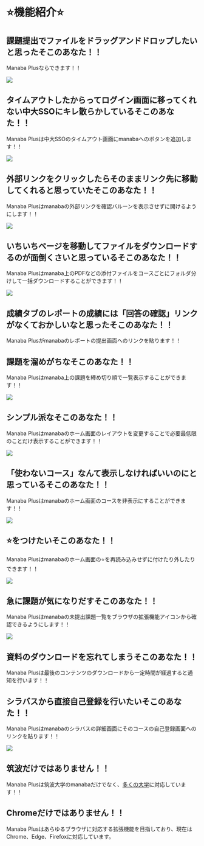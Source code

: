 # ⭐️機能紹介⭐️

## 課題提出でファイルをドラッグアンドドロップしたいと思ったそこのあなた！！

Manaba Plusならできます！！

![](img/DnD.gif)

## タイムアウトしたからってログイン画面に移ってくれない中大SSOにキレ散らかしているそこのあなた！！

Manaba Plusは中大SSOのタイムアウト画面にmanabaへのボタンを追加します！！

![](img/SSO.gif)

## 外部リンクをクリックしたらそのままリンク先に移動してくれると思っていたそこのあなた！！

Manaba Plusはmanabaの外部リンクを確認バルーンを表示させずに開けるようにします！！

![](img/external-link.gif)

## いちいちページを移動してファイルをダウンロードするのが面倒くさいと思っているそこのあなた！！

Manaba Plusはmanaba上のPDFなどの添付ファイルをコースごとにフォルダ分けして一括ダウンロードすることができます！！

![](img/download.gif)

## 成績タブのレポートの成績には「回答の確認」リンクがなくておかしいなと思ったそこのあなた！！

Manaba Plusがmanabaのレポートの提出画面へのリンクを貼ります！！

## 課題を溜めがちなそこのあなた！！

Manaba Plusはmanaba上の課題を締め切り順で一覧表示することができます！！

![](img/assignment-list.gif)

## シンプル派なそこのあなた！！

Manaba Plusはmanabaのホーム画面のレイアウトを変更することで必要最低限のことだけ表示することができます！！

![](img/hide-or-move.gif)

## 「使わないコース」なんて表示しなければいいのにと思っているそこのあなた！！

Manaba Plusはmanabaのホーム画面のコースを非表示にすることができます！！

![](img/remove-courses.gif)

## ⭐をつけたいそこのあなた！！

Manaba Plusはmanabaのホーム画面の⭐を再読み込みせずに付けたり外したりできます！！

![](img/star.gif)

## 急に課題が気になりだすそこのあなた！！

Manaba Plusはmanabaの未提出課題一覧をブラウザの拡張機能アイコンから確認できるようにします！！

![](img/popup.gif)

## 資料のダウンロードを忘れてしまうそこのあなた！！

Manaba Plusは最後のコンテンツのダウンロードから一定時間が経過すると通知を行います！！

## シラバスから直接自己登録を行いたいそこのあなた！！

Manaba Plusはmanabaのシラバスの詳細画面にそのコースの自己登録画面へのリンクを貼ります！！

![](img/self-registration.gif)

## 筑波だけではありません！！

Manaba Plusは筑波大学のmanabaだけでなく、[多くの大学](../host-list)に対応しています！！

## Chromeだけではありません！！

Manaba Plusはあらゆるブラウザに対応する拡張機能を目指しており、現在はChrome、Edge、Firefoxに対応しています。